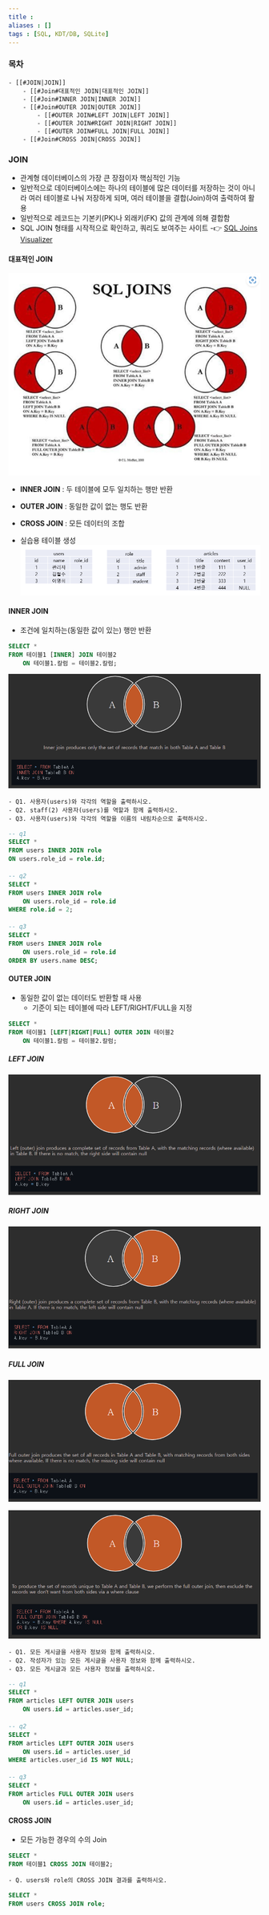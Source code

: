 ```yaml
---
title : 
aliases : []
tags : [SQL, KDT/DB, SQLite]
---
```


### 목차
```ad-note
- [[#JOIN|JOIN]]
	- [[#Join#대표적인 JOIN|대표적인 JOIN]]
	- [[#Join#INNER JOIN|INNER JOIN]]
	- [[#Join#OUTER JOIN|OUTER JOIN]]
		- [[#OUTER JOIN#LEFT JOIN|LEFT JOIN]]
		- [[#OUTER JOIN#RIGHT JOIN|RIGHT JOIN]]
		- [[#OUTER JOIN#FULL JOIN|FULL JOIN]]
	- [[#Join#CROSS JOIN|CROSS JOIN]]
```



### JOIN
- 관계형 데이터베이스의 가장 큰 장점이자 핵심적인 기능 
- 일반적으로 데이터베이스에는 하나의 테이블에 많은 데이터를 저장하는 것이 아니라 여러 테이블로 나눠 저장하게 되며, 여러 테이블을 결합(Join)하여 출력하여 활용 
- 일반적으로 레코드는 기본키(PK)나 외래키(FK) 값의 관계에 의해 결합함
- SQL JOIN 형태를 시작적으로 확인하고, 쿼리도 보여주는 사이트
	-👉 [SQL Joins Visualizer](https://sql-joins.leopard.in.ua/)

#### 대표적인 JOIN
![](assets/05.%20JOIN+-1.png)

- **INNER JOIN** : 두 테이블에 모두 일치하는 행만 반환
- **OUTER JOIN** : 동일한 값이 없는 행도 반환
- **CROSS JOIN** : 모든 데이터의 조합


- 실습용 테이블 생성
![](assets/05.%20JOIN+-2.png)


#### INNER JOIN
- 조건에 일치하는(동일한 값이 있는) 행만 반환
```sql
SELECT * 
FROM 테이블1 [INNER] JOIN 테이블2 
	ON 테이블1.칼럼 = 테이블2.칼럼;
```

![](assets/05.%20JOIN+-3.png)

```ad-question
- Q1. 사용자(users)와 각각의 역할을 출력하시오.
- Q2. staff(2) 사용자(users)를 역할과 함께 출력하시오.
- Q3. 사용자(users)와 각각의 역할을 이름의 내림차순으로 출력하시오.
```

```sql
-- q1
SELECT * 
FROM users INNER JOIN role 
ON users.role_id = role.id;

-- q2
SELECT * 
FROM users INNER JOIN role 
	ON users.role_id = role.id 
WHERE role.id = 2;

-- q3
SELECT * 
FROM users INNER JOIN role 
	ON users.role_id = role.id 
ORDER BY users.name DESC;
```

#### OUTER JOIN
- 동일한 값이 없는 데이터도 반환할 때 사용
	-  기준이 되는 테이블에 따라 LEFT/RIGHT/FULL을 지정

```sql
SELECT * 
FROM 테이블1 [LEFT|RIGHT|FULL] OUTER JOIN 테이블2 
	ON 테이블1.칼럼 = 테이블2.칼럼;
```

##### LEFT JOIN
![](assets/05.%20JOIN+-4.png)

##### RIGHT JOIN
![](assets/05.%20JOIN+-5.png)

##### FULL JOIN
![](assets/05.%20JOIN+-6.png)

![](assets/05.%20JOIN+-7.png)

```ad-question
- Q1. 모든 게시글을 사용자 정보와 함께 출력하시오.
- Q2. 작성자가 있는 모든 게시글을 사용자 정보와 함께 출력하시오.
- Q3. 모든 게시글과 모든 사용자 정보를 출력하시오.
```

```sql
-- q1
SELECT * 
FROM articles LEFT OUTER JOIN users 
	ON users.id = articles.user_id;

-- q2
SELECT * 
FROM articles LEFT OUTER JOIN users 
	ON users.id = articles.user_id 
WHERE articles.user_id IS NOT NULL;

-- q3
SELECT * 
FROM articles FULL OUTER JOIN users 
	ON users.id = articles.user_id;
```

#### CROSS JOIN
- 모든 가능한 경우의 수의 Join

```sql
SELECT * 
FROM 테이블1 CROSS JOIN 테이블2;
```

```ad-question
- Q. users와 role의 CROSS JOIN 결과를 출력하시오.
```

```sql
SELECT * 
FROM users CROSS JOIN role;
```


